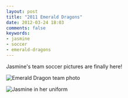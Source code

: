 ```yaml
---
layout: post
title: "2011 Emerald Dragons"
date: 2012-03-24 18:03
comments: false
keywords: 
- jasmine
- soccer
- emerald-dragons
---
```

Jasmine's team soccer pictures are finally here!
 


![Emerald Dragon team photo](http://media.eick.us/media/photographs/2012/2012-03-24/2012_03_10-jasmine-soccer.jpg)





![Jasmine in her uniform](http://media.eick.us/media/photographs/2012/2012-03-24/2011-10-21-Jasmine-Soccer.jpg)
